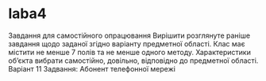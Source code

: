 # laba4
Завдання для самостійного опрацювання
Вирішити розглянуте раніше завдання щодо заданої згідно варіанту предметної
області. Клас має містити не менше 7 полів та не менше одного методу.
Характеристики об’єкта вибрати самостійно, довільно, відповідно до предметної
області.
Варіант 11
Задвання: Абонент телефонної мережі
